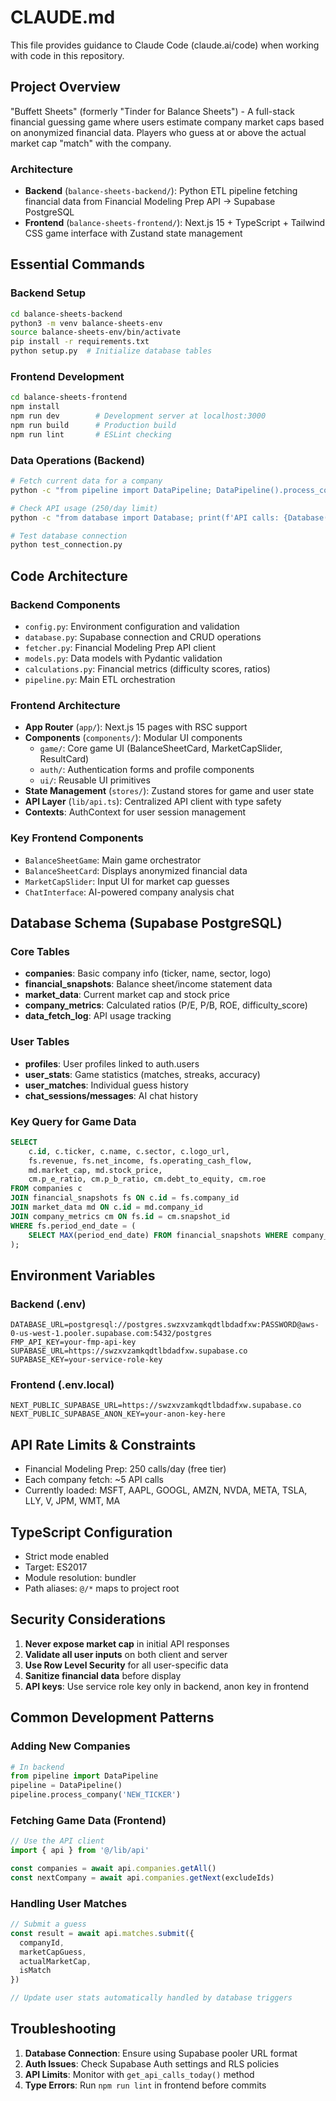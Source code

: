 # CLAUDE.md

This file provides guidance to Claude Code (claude.ai/code) when working with code in this repository.

## Project Overview

"Buffett Sheets" (formerly "Tinder for Balance Sheets") - A full-stack financial guessing game where users estimate company market caps based on anonymized financial data. Players who guess at or above the actual market cap "match" with the company.

### Architecture
- **Backend** (`balance-sheets-backend/`): Python ETL pipeline fetching financial data from Financial Modeling Prep API → Supabase PostgreSQL
- **Frontend** (`balance-sheets-frontend/`): Next.js 15 + TypeScript + Tailwind CSS game interface with Zustand state management

## Essential Commands

### Backend Setup
```bash
cd balance-sheets-backend
python3 -m venv balance-sheets-env
source balance-sheets-env/bin/activate
pip install -r requirements.txt
python setup.py  # Initialize database tables
```

### Frontend Development
```bash
cd balance-sheets-frontend
npm install
npm run dev        # Development server at localhost:3000
npm run build      # Production build
npm run lint       # ESLint checking
```

### Data Operations (Backend)
```bash
# Fetch current data for a company
python -c "from pipeline import DataPipeline; DataPipeline().process_company('AAPL')"

# Check API usage (250/day limit)
python -c "from database import Database; print(f'API calls: {Database().get_api_calls_today()}/250')"

# Test database connection
python test_connection.py
```

## Code Architecture

### Backend Components
- `config.py`: Environment configuration and validation
- `database.py`: Supabase connection and CRUD operations
- `fetcher.py`: Financial Modeling Prep API client
- `models.py`: Data models with Pydantic validation
- `calculations.py`: Financial metrics (difficulty scores, ratios)
- `pipeline.py`: Main ETL orchestration

### Frontend Architecture
- **App Router** (`app/`): Next.js 15 pages with RSC support
- **Components** (`components/`): Modular UI components
  - `game/`: Core game UI (BalanceSheetCard, MarketCapSlider, ResultCard)
  - `auth/`: Authentication forms and profile components
  - `ui/`: Reusable UI primitives
- **State Management** (`stores/`): Zustand stores for game and user state
- **API Layer** (`lib/api.ts`): Centralized API client with type safety
- **Contexts**: AuthContext for user session management

### Key Frontend Components
- `BalanceSheetGame`: Main game orchestrator
- `BalanceSheetCard`: Displays anonymized financial data
- `MarketCapSlider`: Input UI for market cap guesses
- `ChatInterface`: AI-powered company analysis chat

## Database Schema (Supabase PostgreSQL)

### Core Tables
- **companies**: Basic company info (ticker, name, sector, logo)
- **financial_snapshots**: Balance sheet/income statement data
- **market_data**: Current market cap and stock price
- **company_metrics**: Calculated ratios (P/E, P/B, ROE, difficulty_score)
- **data_fetch_log**: API usage tracking

### User Tables
- **profiles**: User profiles linked to auth.users
- **user_stats**: Game statistics (matches, streaks, accuracy)
- **user_matches**: Individual guess history
- **chat_sessions/messages**: AI chat history

### Key Query for Game Data
```sql
SELECT 
    c.id, c.ticker, c.name, c.sector, c.logo_url,
    fs.revenue, fs.net_income, fs.operating_cash_flow,
    md.market_cap, md.stock_price,
    cm.p_e_ratio, cm.p_b_ratio, cm.debt_to_equity, cm.roe
FROM companies c
JOIN financial_snapshots fs ON c.id = fs.company_id
JOIN market_data md ON c.id = md.company_id
JOIN company_metrics cm ON fs.id = cm.snapshot_id
WHERE fs.period_end_date = (
    SELECT MAX(period_end_date) FROM financial_snapshots WHERE company_id = c.id
);
```

## Environment Variables

### Backend (.env)
```
DATABASE_URL=postgresql://postgres.swzxvzamkqdtlbdadfxw:PASSWORD@aws-0-us-west-1.pooler.supabase.com:5432/postgres
FMP_API_KEY=your-fmp-api-key
SUPABASE_URL=https://swzxvzamkqdtlbdadfxw.supabase.co
SUPABASE_KEY=your-service-role-key
```

### Frontend (.env.local)
```
NEXT_PUBLIC_SUPABASE_URL=https://swzxvzamkqdtlbdadfxw.supabase.co
NEXT_PUBLIC_SUPABASE_ANON_KEY=your-anon-key-here
```

## API Rate Limits & Constraints

- Financial Modeling Prep: 250 calls/day (free tier)
- Each company fetch: ~5 API calls
- Currently loaded: MSFT, AAPL, GOOGL, AMZN, NVDA, META, TSLA, LLY, V, JPM, WMT, MA

## TypeScript Configuration

- Strict mode enabled
- Target: ES2017
- Module resolution: bundler
- Path aliases: `@/*` maps to project root

## Security Considerations

1. **Never expose market cap** in initial API responses
2. **Validate all user inputs** on both client and server
3. **Use Row Level Security** for all user-specific data
4. **Sanitize financial data** before display
5. **API keys**: Use service role key only in backend, anon key in frontend

## Common Development Patterns

### Adding New Companies
```python
# In backend
from pipeline import DataPipeline
pipeline = DataPipeline()
pipeline.process_company('NEW_TICKER')
```

### Fetching Game Data (Frontend)
```typescript
// Use the API client
import { api } from '@/lib/api'

const companies = await api.companies.getAll()
const nextCompany = await api.companies.getNext(excludeIds)
```

### Handling User Matches
```typescript
// Submit a guess
const result = await api.matches.submit({
  companyId,
  marketCapGuess,
  actualMarketCap,
  isMatch
})

// Update user stats automatically handled by database triggers
```

## Troubleshooting

1. **Database Connection**: Ensure using Supabase pooler URL format
2. **Auth Issues**: Check Supabase Auth settings and RLS policies
3. **API Limits**: Monitor with `get_api_calls_today()` method
4. **Type Errors**: Run `npm run lint` in frontend before commits